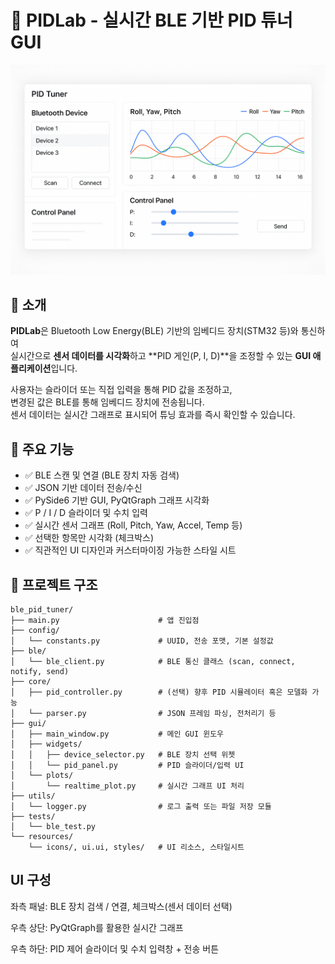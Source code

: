 # 🚀 PIDLab - 실시간 BLE 기반 PID 튜너 GUI

![PIDLab Screenshot](./resources/PIDLab.png)

## 🧭 소개

**PIDLab**은 Bluetooth Low Energy(BLE) 기반의 임베디드 장치(STM32 등)와 통신하여  
실시간으로 **센서 데이터를 시각화**하고 **PID 게인(P, I, D)**을 조정할 수 있는 **GUI 애플리케이션**입니다.  

사용자는 슬라이더 또는 직접 입력을 통해 PID 값을 조정하고,  
변경된 값은 BLE를 통해 임베디드 장치에 전송됩니다.  
센서 데이터는 실시간 그래프로 표시되어 튜닝 효과를 즉시 확인할 수 있습니다.



## 🧩 주요 기능

- ✅ BLE 스캔 및 연결 (BLE 장치 자동 검색)
- ✅ JSON 기반 데이터 전송/수신
- ✅ PySide6 기반 GUI, PyQtGraph 그래프 시각화
- ✅ P / I / D 슬라이더 및 수치 입력
- ✅ 실시간 센서 그래프 (Roll, Pitch, Yaw, Accel, Temp 등)
- ✅ 선택한 항목만 시각화 (체크박스)
- ✅ 직관적인 UI 디자인과 커스터마이징 가능한 스타일 시트



## 📂 프로젝트 구조

```
ble_pid_tuner/
├── main.py                      # 앱 진입점
├── config/
│   └── constants.py             # UUID, 전송 포맷, 기본 설정값
├── ble/
│   └── ble_client.py            # BLE 통신 클래스 (scan, connect, notify, send)
├── core/
│   ├── pid_controller.py        # (선택) 향후 PID 시뮬레이터 혹은 모델화 가능
│   └── parser.py                # JSON 프레임 파싱, 전처리기 등
├── gui/
│   ├── main_window.py           # 메인 GUI 윈도우
│   ├── widgets/
│   │   ├── device_selector.py   # BLE 장치 선택 위젯
│   │   └── pid_panel.py         # PID 슬라이더/입력 UI
│   └── plots/
│       └── realtime_plot.py     # 실시간 그래프 UI 처리
├── utils/
│   └── logger.py                # 로그 출력 또는 파일 저장 모듈
├── tests/
│   └── ble_test.py 
└── resources/
    └── icons/, ui.ui, styles/   # UI 리소스, 스타일시트
```

## UI 구성
좌측 패널: BLE 장치 검색 / 연결, 체크박스(센서 데이터 선택)

우측 상단: PyQtGraph를 활용한 실시간 그래프

우측 하단: PID 제어 슬라이더 및 수치 입력창 + 전송 버튼
